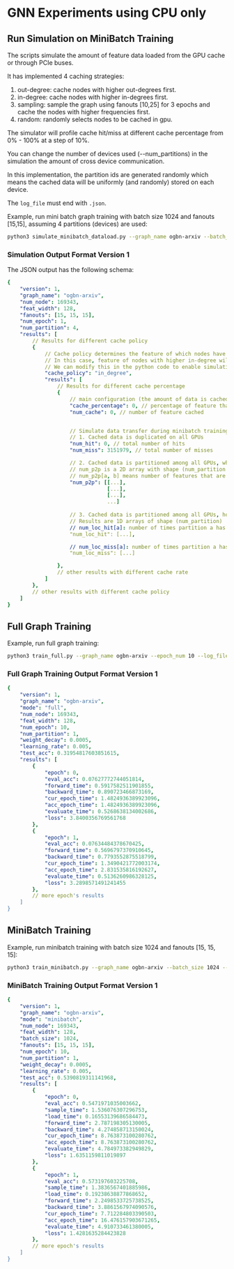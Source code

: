 # GNN Experiments using CPU only

## Run Simulation on MiniBatch Training
The scripts simulate the amount of feature data loaded from the GPU cache or through PCIe buses.

It has implemented 4 caching strategies:
1. out-degree: cache nodes with higher out-degrees first.
2. in-degree: cache nodes with higher in-degrees first.
3. sampling: sample the graph using fanouts [10,25] for 3 epochs and cache the nodes with higher frequencies first.
4. random: randomly selects nodes to be cached in gpu.

The simulator will profile cache hit/miss at different cache percentage from 0% - 100% at a step of 10%.

You can change the number of devices used (--num_partitions) in the simulation the amount of cross device communication.

In this implementation, the partition ids are generated randomly which means the cached data will be uniformly (and randomly) stored on each device.

The `log_file` must end with `.json`.

Example, run mini batch graph training with batch size 1024 and fanouts [15,15], assuming 4 partitions (devices) are used:
```bash
python3 simulate_minibatch_dataload.py --graph_name ogbn-arxiv --batch_size 1024 --fanouts 15,15 --num_partition=4 --log_file log.json --data_dir YOUR_DATASET_DIR
```

### Simulation Output Format Version 1
The JSON output has the following schema:

```yaml
{
    "version": 1,
    "graph_name": "ogbn-arxiv",
    "num_node": 169343,
    "feat_width": 128,
    "fanouts": [15, 15, 15],
    "num_epoch": 1,
    "num_partition": 4,
    "results": [
        // Results for different cache policy
        {
            // Cache policy determines the feature of which nodes have priority to be cached in GPU memory
            // In this case, feature of nodes with higher in-degree will be cached first
            // We can modify this in the python code to enable simulating more caching strategies
            "cache_policy": "in_degree",
            "results": [
                // Results for different cache percentage
                {
                    // main configuration (the amount of data is cached in GPU memory, the rest is on CPU memory)
                    "cache_percentage": 0, // percentage of feature that is cached in GPU memory
                    "num_cache": 0, // number of feature cached


                    // Simulate data transfer during minibatch training
                    // 1. Cached data is duplicated on all GPUs
                    "num_hit": 0, // total number of hits
                    "num_miss": 3151979, // total number of misses

                    // 2. Cached data is partitioned among all GPUs, which can fetch data from each other
                    // num_p2p is a 2D array with shape (num_partition x num_partition)
                    // num_p2p[a, b] means number of features that are transfered from b to a
                    "num_p2p": [[...],
                                [...],
                                [...],
                                ...] 
                    
                    // 3. Cached data is partitioned among all GPUs, however they cannot fetch data from each other
                    // Results are 1D arrays of shape (num_partition)
                    // num_loc_hit[a]: number of times partition a has cached the required data
                    "num_loc_hit": [...], 

                    // num_loc_miss[a]: number of times partition a has not cache the required data
                    "num_loc_miss": [...] 

                }, 
                // other results with different cache rate
            ]
        }, 
        // other results with different cache policy
    ]
}
```

## Full Graph Training
Example, run full graph training:
```bash
python3 train_full.py --graph_name ogbn-arxiv --epoch_num 10 --log_file log.json --data_dir YOUR_DATASET_DIR
```

### Full Graph Training Output Format Version 1

```yaml
{
    "version": 1,
    "graph_name": "ogbn-arxiv",
    "mode": "full",
    "num_node": 169343,
    "feat_width": 128,
    "num_epoch": 10,
    "num_partition": 1,
    "weight_decay": 0.0005,
    "learning_rate": 0.005,
    "test_acc": 0.31954817603851615,
    "results": [
        {
            "epoch": 0,
            "eval_acc": 0.07627772744051814,
            "forward_time": 0.5917582511901855,
            "backward_time": 0.890723466873169,
            "cur_epoch_time": 1.4824936389923096,
            "acc_epoch_time": 1.4824936389923096,
            "evaluate_time": 0.5268638134002686,
            "loss": 3.8400356769561768
        },
        {
            "epoch": 1,
            "eval_acc": 0.07634484378670425,
            "forward_time": 0.5696797370910645,
            "backward_time": 0.7793552875518799,
            "cur_epoch_time": 1.3490421772003174,
            "acc_epoch_time": 2.831535816192627,
            "evaluate_time": 0.5136260986328125,
            "loss": 3.2898571491241455
        },
        // more epoch's results
    ]
}
```

## MiniBatch Training

Example, run minibatch training with batch size 1024 and fanouts [15, 15, 15]:
```bash
python3 train_minibatch.py --graph_name ogbn-arxiv --batch_size 1024 --fanouts 15,15,15 --data_dir YOUR_DATASET_DIR
```

### MiniBatch Training Output Format Version 1

```yaml
{
    "version": 1,
    "graph_name": "ogbn-arxiv",
    "mode": "minibatch",
    "num_node": 169343,
    "feat_width": 128,
    "batch_size": 1024,
    "fanouts": [15, 15, 15],
    "num_epoch": 10,
    "num_partition": 1,
    "weight_decay": 0.0005,
    "learning_rate": 0.005,
    "test_acc": 0.5390819311141968,
    "results": [
        {
            "epoch": 0,
            "eval_acc": 0.5471971035003662,
            "sample_time": 1.536076307296753,
            "load_time": 0.16553139686584473,
            "forward_time": 2.787198305130005,
            "backward_time": 4.274858713150024,
            "cur_epoch_time": 8.763873100280762,
            "acc_epoch_time": 8.763873100280762,
            "evaluate_time": 4.784973382949829,
            "loss": 1.6351159811019897
        },
        {
            "epoch": 1,
            "eval_acc": 0.573197603225708,
            "sample_time": 1.3836567401885986,
            "load_time": 0.19238638877868652,
            "forward_time": 2.2498533725738525,
            "backward_time": 3.8861567974090576,
            "cur_epoch_time": 7.712284803390503,
            "acc_epoch_time": 16.476157903671265,
            "evaluate_time": 4.910733461380005,
            "loss": 1.4281635284423828
        }, 
        // more epoch's results
    ]
}
```